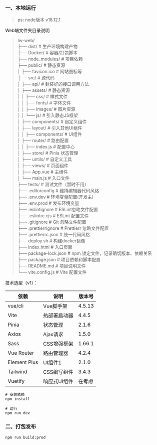 ### 一、本地运行

> ps: node版本 v18.12.1


Web端文件夹目录说明

> lw-web/         
> ├── dist/								# 生产环境构建产物          
> ├── Docker/							# 容器/打包脚本         
> ├── node_modules/				# 项目依赖          
> ├── public/								# 静态资源         
> │ ├── favicon.ico					# 网站图标等         
> ├── src/ 									# 源代码         
> │ ├── api/								# 封装好的接口调用方法         
> │ ├── assets/							# 静态资源          
> │ │ ├── css/							# 样式文件         
> │ │ ├── fonts/ 						# 字体文件         
> │ │ ├── images/					# 图片资源         
> │ │ └── js/							# 引入静态JS框架          
> │ ├── components/			# 自定义组件         
> │ ├── layout/						# 引入其他UI组件         
> │ │ ├── components/ 		# UI组件         
> │ ├── router/						# 路由配置         
> │ │ ├── index.js 			# 配置中心         
> │ ├── store/ 					# Pinia 状态管理         
> │ ├── untils/ 				# 自定义工具         
> │ ├── views/ 				# 页面组件         
> │ ├── App.vue 				# 主组件          
> │ └── main.js 				# 入口文件          
> ├── tests/ 					# 测试文件（暂时不用）          
> ├── .editorconfig 				#  维持编辑器代码风格         
> ├── .env.dev 					# 环境变量配置(开发主)          
> ├── .env.prod  				# 发布环境变量          
> ├── .eslintignore 				# ESLint忽略文件配置          
> ├── .eslintrc.cjs 				# ESLint 配置文件          
> ├── .gitignore 					# Git 忽略文件配置         
> ├── .prettierrignore 			# Prettierr 忽略文件配置         
> ├── .prettierrc.json 			# 统一代码风格         
> ├── deploy.sh 						# 构建docker镜像         
> ├── index.html 						# 入口页面          
> ├── package-lock.json 			# npm 锁定文件，记录确切版本、依赖关系         
> ├── package.json 					# 项目依赖和脚本配置          
> ├── README.md 					# 项目说明文件          
> └── vite.config.js 					# Vite 配置文件          

技术选型（v1）：

| 依赖         | 说明         | 版本号 |
| ------------ | ------------ | ------ |
| vue/cli      | Vue脚手架    | 4.5.13 |
| Vite         | 热部署启动器 | 4.4.5  |
| Pinia        | 状态管理     | 2.1.6  |
| Axios        | Ajax请求     | 1.5.0  |
| Sass         | CSS增强框架  | 1.66.1 |
| Vue Router   | 路由管理器   | 4.2.4  |
| Element Plus | UI组件1      | 2.1.0  |
| Tailwind     | CSS编写组件  | 3.4.3  |
| Vuetify      | 响应式UI组件 | 在考虑 |


```shell
# 安装依赖
npm install

# 运行
npm run dev
```

### 二、打包发布

```shell
npm run build:prod
```
